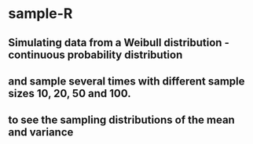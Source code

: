 # sample-R
## Simulating data from a Weibull distribution - continuous probability distribution
## and sample several times with different sample sizes 10, 20, 50 and 100.
## to see the sampling distributions of the mean and variance     
